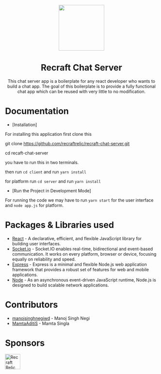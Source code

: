 [<p align="center"><img width="150" src="./app-logo.png"></p>](https://github.com/recraftrelic/react-native-chat-app-boilerplate/)

<h1 align="center">Recraft Chat Server</h1>

<p align="center">This chat server app is a boilerplate for any react developer who wants to build a chat app. The goal of this boilerplate is to provide a fully functional chat app which can be reused with very little to no modification.</p>

Documentation
=======

* [Installation]

For installing this application first clone this 

git clone https://github.com/recraftrelic/recraft-chat-server.git

cd recaft-chat-server 

you have to run this in two terminals.

then run `cd client` and run `yarn install`

for platform run `cd server` and run `yarn install`

 
* [Run the Project in Development Mode]

For running the code we may have to run `yarn start` for the user interface and  `node app.js` for platform.


Packages & Libraries used
=======

* [React](https://www.npmjs.com/package/react) - A declarative, efficient, and flexible JavaScript library for building user interfaces.
* [Socket.io](https://socket.io/#examples) - Socket.IO enables real-time, bidirectional and event-based communication.
It works on every platform, browser or device, focusing equally on reliability and speed.
* [Express](https://expressjs.com/) - Express is a minimal and flexible Node.js web application framework that provides a robust set of features for web and mobile applications.
* [Node](https://nodejs.org/en/about/) - As an asynchronous event-driven JavaScript runtime, Node.js is designed to build scalable network applications.


Contributors
=======
* [manojsinghnegiwd](https://github.com/manojsinghnegiwd) - Manoj Singh Negi
* [MamtaAditiS](https://github.com/MamtaAditiS) - Mamta Singla

Sponsors
=======
[<img src="http://www.recraftstudio.com/images/logo.png" alt="Recraft Relic Private Limited" width="50"/>](http://www.recraftrelic.com)
